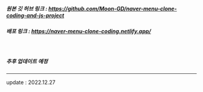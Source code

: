 ##### 원본 깃 허브 링크 : https://github.com/Moon-GD/naver-menu-clone-coding-and-js-project
##### 배포 링크 : https://naver-menu-clone-coding.netlify.app/

<br>

##### 추후 업데이트 예정

<hr>
update : 2022.12.27
